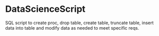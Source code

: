 # DataScienceScript
SQL script to create proc, drop table, create table, truncate table, insert data into table and modify data as needed to meet specific reqs.

